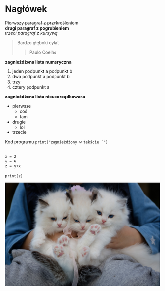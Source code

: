 # Nagłówek

~~Pierwszy paragraf z przekreśleniem~~<br>
**drugi paragraf z pogrubieniem**<br>
*trzeci paragraf z kursywą*<br>

> Bardzo głęboki cytat
>> Paulo Coelho

**zagnieżdżona lista numeryczna**
1. jeden
   podpunkt a
   podpunkt b
2. dwa
   podpunkt a
   podpunkt b
3. trzy
4. cztery
   podpunkt a

**zagnieżdżona lista nieuporządkowana**
+ pierwsze
  - coś
  - tam
+ drugie
  - lol
+ trzecie

Kod programu `` print("zagnieżdżony w tekście `") ``

~~~

x = 2
y = 6
z = y+x

print(z)

~~~

![pexels-peng-louis-1643456.jpg](pexels-peng-louis-1643456.jpg)
